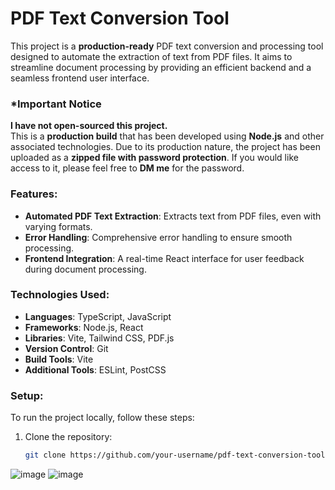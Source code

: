 # PDF Text Conversion Tool

This project is a **production-ready** PDF text conversion and processing tool designed to automate the extraction of text from PDF files. It aims to streamline document processing by providing an efficient backend and a seamless frontend user interface.

### ***Important Notice**
**I have not open-sourced this project.**  
This is a **production build** that has been developed using **Node.js** and other associated technologies. Due to its production nature, the project has been uploaded as a **zipped file with password protection**. If you would like access to it, please feel free to **DM me** for the password.

### Features:
- **Automated PDF Text Extraction**: Extracts text from PDF files, even with varying formats.
- **Error Handling**: Comprehensive error handling to ensure smooth processing.
- **Frontend Integration**: A real-time React interface for user feedback during document processing.

### Technologies Used:
- **Languages**: TypeScript, JavaScript
- **Frameworks**: Node.js, React
- **Libraries**: Vite, Tailwind CSS, PDF.js
- **Version Control**: Git
- **Build Tools**: Vite
- **Additional Tools**: ESLint, PostCSS

### Setup:
To run the project locally, follow these steps:

1. Clone the repository:
   ```bash
   git clone https://github.com/your-username/pdf-text-conversion-tool.git


![image](https://github.com/user-attachments/assets/075ec418-e3b8-4caa-ac2f-5beea47a8626)
![image](https://github.com/user-attachments/assets/530d83da-ecf6-4017-bb90-f6754d3cd62a)
